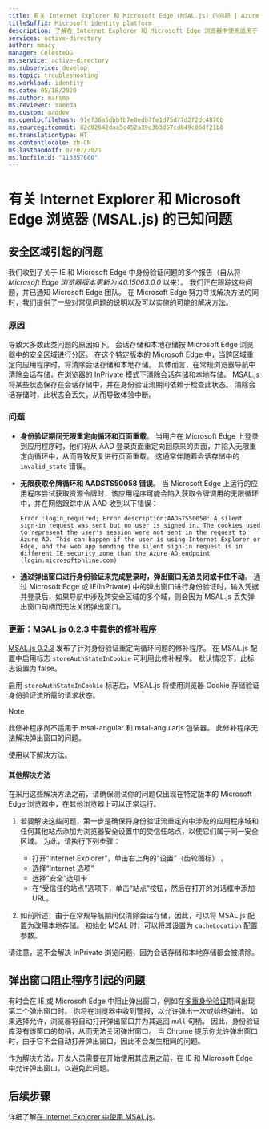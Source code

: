 ```yaml
---
title: 有关 Internet Explorer 和 Microsoft Edge (MSAL.js) 的问题 | Azure
titleSuffix: Microsoft identity platform
description: 了解在 Internet Explorer 和 Microsoft Edge 浏览器中使用适用于 JavaScript 的 Microsoft 身份验证库 (MSAL.js) 的已知问题。
services: active-directory
author: mmacy
manager: CelesteDG
ms.service: active-directory
ms.subservice: develop
ms.topic: troubleshooting
ms.workload: identity
ms.date: 05/18/2020
ms.author: marsma
ms.reviewer: saeeda
ms.custom: aaddev
ms.openlocfilehash: 91ef36a5dbbfb7e0edb7fe1d75d77d2f2dc4870b
ms.sourcegitcommit: 82d82642daa5c452a39c3b3d57cd849c06df21b0
ms.translationtype: HT
ms.contentlocale: zh-CN
ms.lasthandoff: 07/07/2021
ms.locfileid: "113357600"
---
```

# <a name="known-issues-on-internet-explorer-and-microsoft-edge-browsers-msaljs"></a>有关 Internet Explorer 和 Microsoft Edge 浏览器 (MSAL.js) 的已知问题

## <a name="issues-due-to-security-zones"></a>安全区域引起的问题
我们收到了关于 IE 和 Microsoft Edge 中身份验证问题的多个报告（自从将 *Microsoft Edge 浏览器版本更新为 40.15063.0.0* 以来）。 我们正在跟踪这些问题，并已通知 Microsoft Edge 团队。 在 Microsoft Edge 努力寻找解决方法的同时，我们提供了一些对常见问题的说明以及可以实施的可能的解决方法。

### <a name="cause"></a>原因
导致大多数此类问题的原因如下。 会话存储和本地存储按 Microsoft Edge 浏览器中的安全区域进行分区。 在这个特定版本的 Microsoft Edge 中，当跨区域重定向应用程序时，将清除会话存储和本地存储。 具体而言，在常规浏览器导航中清除会话存储，在浏览器的 InPrivate 模式下清除会话存储和本地存储。 MSAL.js 将某些状态保存在会话存储中，并在身份验证流期间依赖于检查此状态。 清除会话存储时，此状态会丢失，从而导致体验中断。

### <a name="issues"></a>问题

- **身份验证期间无限重定向循环和页面重载**。 当用户在 Microsoft Edge 上登录到应用程序时，他们将从 AAD 登录页面重定向回原来的页面，并陷入无限重定向循环中，从而导致反复进行页面重载。 这通常伴随着会话存储中的 `invalid_state` 错误。

- **无限获取令牌循环和 AADSTS50058 错误**。 当 Microsoft Edge 上运行的应用程序尝试获取资源令牌时，该应用程序可能会陷入获取令牌调用的无限循环中，并在网络跟踪中从 AAD 收到以下错误：

    `Error :login_required; Error description:AADSTS50058: A silent sign-in request was sent but no user is signed in. The cookies used to represent the user's session were not sent in the request to Azure AD. This can happen if the user is using Internet Explorer or Edge, and the web app sending the silent sign-in request is in different IE security zone than the Azure AD endpoint (login.microsoftonline.com)`

- **通过弹出窗口进行身份验证来完成登录时，弹出窗口无法关闭或卡住不动**。 通过 Microsoft Edge 或 IE(InPrivate) 中的弹出窗口进行身份验证时，输入凭据并登录后，如果导航中涉及跨安全区域的多个域，则会因为 MSAL.js 丢失弹出窗口句柄而无法关闭弹出窗口。

### <a name="update-fix-available-in-msaljs-023"></a>更新：MSAL.js 0.2.3 中提供的修补程序
[MSAL.js 0.2.3](https://github.com/AzureAD/microsoft-authentication-library-for-js/releases) 发布了针对身份验证重定向循环问题的修补程序。 在 MSAL.js 配置中启用标志 `storeAuthStateInCookie` 可利用此修补程序。 默认情况下，此标志设置为 false。

启用 `storeAuthStateInCookie` 标志后，MSAL.js 将使用浏览器 Cookie 存储验证身份验证流所需的请求状态。

> [!NOTE]
> 此修补程序尚不适用于 msal-angular 和 msal-angularjs 包装器。 此修补程序无法解决弹出窗口的问题。

使用以下解决方法。

#### <a name="other-workarounds"></a>其他解决方法
在采用这些解决方法之前，请确保测试你的问题仅出现在特定版本的 Microsoft Edge 浏览器中，在其他浏览器上可以正常运行。
1. 若要解决这些问题，第一步是确保将身份验证流重定向中涉及的应用程序域和任何其他站点添加为浏览器安全设置中的受信任站点，以使它们属于同一安全区域。
为此，请执行下列步骤：
    - 打开“Internet Explorer”，单击右上角的“设置”（齿轮图标） 。
    - 选择“Internet 选项”
    - 选择“安全”选项卡
    - 在“受信任的站点”选项下，单击“站点”按钮，然后在打开的对话框中添加 URL。

2. 如前所述，由于在常规导航期间仅清除会话存储，因此，可以将 MSAL.js 配置为改用本地存储。 初始化 MSAL 时，可以将其设置为 `cacheLocation` 配置参数。

请注意，这不会解决 InPrivate 浏览问题，因为会话存储和本地存储都会被清除。

## <a name="issues-due-to-popup-blockers"></a>弹出窗口阻止程序引起的问题

有时会在 IE 或 Microsoft Edge 中阻止弹出窗口，例如在[多重身份验证](../authentication/concept-mfa-howitworks.md)期间出现第二个弹出窗口时。 你将在浏览器中收到警报，以允许弹出一次或始终弹出。 如果选择允许，浏览器将自动打开弹出窗口并为其返回 `null` 句柄。 因此，身份验证库没有该窗口的句柄，从而无法关闭弹出窗口。 当 Chrome 提示你允许弹出窗口时，由于它不会自动打开弹出窗口，因此不会发生相同的问题。

作为解决方法，开发人员需要在开始使用其应用之前，在 IE 和 Microsoft Edge 中允许弹出窗口，以避免此问题。

## <a name="next-steps"></a>后续步骤
详细了解[在 Internet Explorer 中使用 MSAL.js](msal-js-use-ie-browser.md)。
